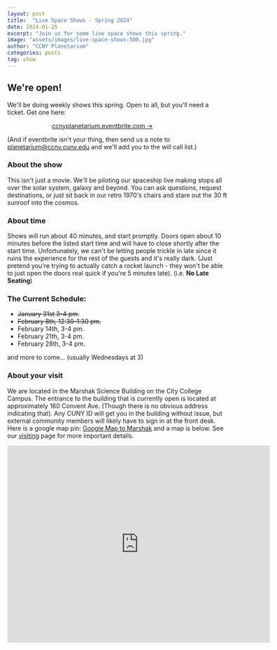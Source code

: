 ```yaml
---
layout: post
title:  "Live Space Shows - Spring 2024"
date: 2024-01-25
excerpt: "Join us for some live space shows this spring."
image: "assets/images/live-space-shows-500.jpg"
author: "CCNY Planetarium"
categories: posts
tag: show
---
```


## We're open!

We'll be doing weekly shows this spring. Open to all, but you'll need a ticket. Get one here: 
<div style="margin: auto; width: 300px;">
   <a href="https://ccnyplanetarium.eventbrite.com" class="btn btn-primary" target="_blank">ccnyplanetarium.eventbrite.com &rarr;</a>
</div>

(And if eventbrite isn't your thing, then send us a note to planetarium@ccny.cuny.edu and we'll add you to the will call list.)

### About the show

This isn't just a movie. We'll be piloting our spaceship live making stops all over the solar system, galaxy and beyond. You can ask questions, request destinations, or just sit back in our retro 1970's chairs and stare out the 30 ft sunroof into the cosmos. 

### About time

Shows will run about 40 minutes, and start promptly. Doors open about 10 minutes before the listed start time and will have to close shortly after the start time. Unfortunately, we can't be letting people trickle in late since it ruins the experience for the rest of the guests and it's really dark. (Just pretend you're trying to actually catch a rocket launch - they won't be able to just open the doors real quick if you're 5 minutes late). (i.e. <b>No Late Seating</b>)

### The Current Schedule:

* ~~January 31st 3-4 pm.~~
* ~~February 8th, 12:30-1:30 pm.~~
* February 14th, 3-4 pm.
* February 21th, 3-4 pm.
* February 28th, 3-4 pm.


and more to come... (usually Wednesdays at 3)

### About your visit

We are located in the Marshak Science Building on the City College Campus. The entrance to the building that is currently open is located at approximately 160 Convent Ave. (Though there is no obvious address indicating that). Any CUNY ID will get you in the building without issue, but external community members will likely have to sign in at the front desk. Here is a google map pin: [Google Map to Marshak](https://maps.app.goo.gl/8gSHQgDToYDjqosE7) and a map is below. See our [visiting]({{site.baseurl}}/visit/) page for more important details. 

<iframe src="https://www.google.com/maps/embed?pb=!1m18!1m12!1m3!1d805.7616891399921!2d-73.95021916379567!3d40.81933649355362!2m3!1f0!2f0!3f0!3m2!1i1024!2i768!4f13.1!3m3!1m2!1s0x89c2f66f8a1cd3ed%3A0xf4e2e61148ee904d!2sMarshak%20Science%20Building!5e0!3m2!1sen!2sus!4v1706194029197!5m2!1sen!2sus" width="600" height="450" style="border:0;" allowfullscreen="" loading="lazy" referrerpolicy="no-referrer-when-downgrade"></iframe>



